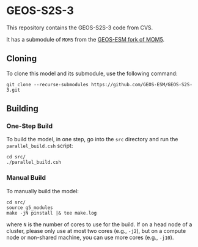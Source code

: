 # GEOS-S2S-3

This repository contains the GEOS-S2S-3 code from CVS.

It has a submodule of `MOM5` from the [GEOS-ESM fork of MOM5](https://github.com/GEOS-ESM/MOM5).

## Cloning

To clone this model and its submodule, use the following command:

```
git clone --recurse-submodules https://github.com/GEOS-ESM/GEOS-S2S-3.git
```

## Building

### One-Step Build

To build the model, in one step, go into the `src` directory and run the `parallel_build.csh` script:

```
cd src/
./parallel_build.csh
```

### Manual Build

To manually build the model:

```
cd src/
source g5_modules
make -jN pinstall |& tee make.log
```
where `N` is the number of cores to use for the build. If on a head node of a cluster, please only use at most two cores (e.g., `-j2`), but on a compute node or non-shared machine, you can use more cores (e.g., `-j10`).
